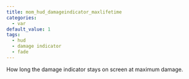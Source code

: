 ```yaml
---
title: mom_hud_damageindicator_maxlifetime
categories:
  - var
default_value: 1
tags:
  - hud
  - damage indicator
  - fade
---
```


How long the damage indicator stays on screen at maximum damage.
